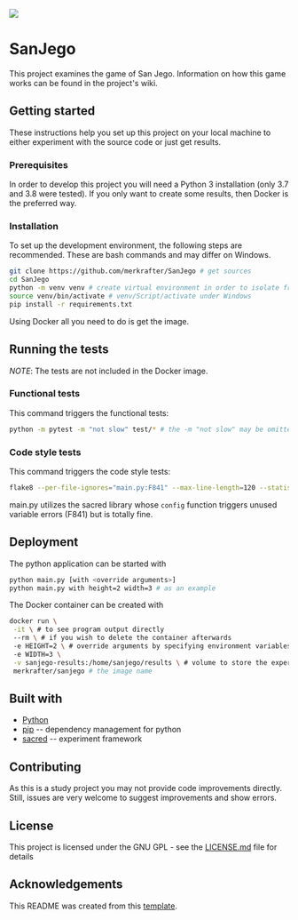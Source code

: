 ![](https://github.com/merkrafter/SanJego/workflows/Main/badge.svg?)

# SanJego
This project examines the game of San Jego. Information on how this game works can be found in the project's wiki.

## Getting started
These instructions help you set up this project on your local machine to either experiment with the source code or just get results.

### Prerequisites
In order to develop this project you will need a Python 3 installation (only 3.7 and 3.8 were tested).
If you only want to create some results, then Docker is the preferred way.

### Installation
To set up the development environment, the following steps are recommended. These are bash commands and may differ on Windows.
```bash
git clone https://github.com/merkrafter/SanJego # get sources
cd SanJego
python -m venv venv # create virtual environment in order to isolate from other python installations
source venv/bin/activate # venv/Script/activate under Windows
pip install -r requirements.txt
```

Using Docker all you need to do is get the image.

## Running the tests
*NOTE*: The tests are not included in the Docker image.

### Functional tests
This command triggers the functional tests:
```bash
python -m pytest -m "not slow" test/* # the -m "not slow" may be omitted to run ALL tests; this will possibly take multiple minutes
```

### Code style tests
This command triggers the code style tests:
```bash
flake8 --per-file-ignores="main.py:F841" --max-line-length=120 --statistic src/
```
main.py utilizes the sacred library whose `config` function triggers unused variable errors (F841) but is totally fine.

## Deployment
The python application can be started with
```bash
python main.py [with <override arguments>]
python main.py with height=2 width=3 # as an example
```

The Docker container can be created with
```bash
docker run \
 -it \ # to see program output directly
 --rm \ # if you wish to delete the container afterwards
 -e HEIGHT=2 \ # override arguments by specifying environment variables
 -e WIDTH=3 \
 -v sanjego-results:/home/sanjego/results \ # volume to store the experiment results
 merkrafter/sanjego # the image name
```

## Built with
- [Python](https://www.python.org/)
- [pip](https://pip.pypa.io/en/stable/) -- dependency management for python
- [sacred](https://sacred.readthedocs.io/en/stable/) -- experiment framework

## Contributing
As this is a study project you may not provide code improvements directly. Still, issues are very welcome to suggest improvements and show errors.

## License
This project is licensed under the GNU GPL - see the [LICENSE.md](LICENSE.md) file for details

## Acknowledgements
This README was created from this [template](https://gist.github.com/PurpleBooth/109311bb0361f32d87a2).
